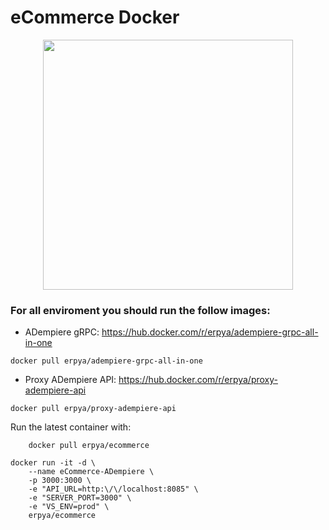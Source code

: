 # eCommerce Docker

<div align="center"><img src="https://camo.githubusercontent.com/911c5d54ded447403e56de3f96f332c06bceb8bd/68747470733a2f2f75706c6f61642e77696b696d656469612e6f72672f77696b6970656469612f636f6d6d6f6e732f622f62312f4164656d70696572652d6c6f676f2e706e67" style="text-align:center;" width="400" /></div>

### For all enviroment you should run the follow images:

- ADempiere gRPC: https://hub.docker.com/r/erpya/adempiere-grpc-all-in-one
```shell
docker pull erpya/adempiere-grpc-all-in-one
```

- Proxy ADempiere API: https://hub.docker.com/r/erpya/proxy-adempiere-api
```shell
docker pull erpya/proxy-adempiere-api
```

Run the latest container with:
```shell
    docker pull erpya/ecommerce
```

```shell
docker run -it -d \
    --name eCommerce-ADempiere \
	-p 3000:3000 \
	-e "API_URL=http:\/\/localhost:8085" \
	-e "SERVER_PORT=3000" \
	-e "VS_ENV=prod" \
	erpya/ecommerce
```
